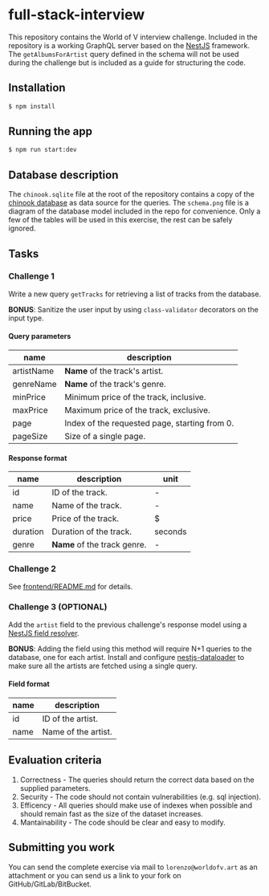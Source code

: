 # full-stack-interview

This repository contains the World of V interview challenge. Included in the repository is a working GraphQL server based on the [NestJS](https://docs.nestjs.com) framework. The `getAlbumsForArtist` query defined in the schema will not be used during the challenge but is included as a guide for structuring the code.

## Installation

```bash
$ npm install
```

## Running the app

```bash
$ npm run start:dev
```

## Database description

The `chinook.sqlite` file at the root of the repository contains a copy of the [chinook database](https://github.com/lerocha/chinook-database) as data source for the queries. The `schema.png` file is a diagram of the database model included in the repo for convenience. Only a few of the tables will be used in this exercise, the rest can be safely ignored.

## Tasks

### Challenge 1

Write a new query `getTracks` for retrieving a list of tracks from the database.

**BONUS**: Sanitize the user input by using `class-validator` decorators on the input type.

#### Query parameters

| name       | description                                   |
| ---------- | --------------------------------------------- |
| artistName | **Name** of the track's artist.               |
| genreName  | **Name** of the track's genre.                |
| minPrice   | Minimum price of the track, inclusive.        |
| maxPrice   | Maximum price of the track, exclusive.        |
| page       | Index of the requested page, starting from 0. |
| pageSize   | Size of a single page.                        |

#### Response format

| name     | description                  | unit    |
| -------- | ---------------------------- | ------- |
| id       | ID of the track.             | -       |
| name     | Name of the track.           | -       |
| price    | Price of the track.          | $       |
| duration | Duration of the track.       | seconds |
| genre    | **Name** of the track genre. | -       |

### Challenge 2

See [frontend/README.md](frontend/README.md) for details.

### Challenge 3 (**OPTIONAL**)

Add the `artist` field to the previous challenge's response model using a [NestJS field resolver](https://docs.nestjs.com/graphql/resolvers).

**BONUS**: Adding the field using this method will require N+1 queries to the database, one for each artist. Install and configure [nestjs-dataloader](https://www.npmjs.com/package/nestjs-dataloader) to make sure all the artists are fetched using a single query.

#### Field format

| name | description         |
| ---- | ------------------- |
| id   | ID of the artist.   |
| name | Name of the artist. |

## Evaluation criteria

1. Correctness - The queries should return the correct data based on the supplied parameters.
2. Security - The code should not contain vulnerabilities (e.g. sql injection).
3. Efficency - All queries should make use of indexes when possible and should remain fast as the size of the dataset increases.
4. Mantainability - The code should be clear and easy to modify.

## Submitting you work

You can send the complete exercise via mail to `lorenzo@worldofv.art` as an attachment or you can send us a link to your fork on GitHub/GitLab/BitBucket.
